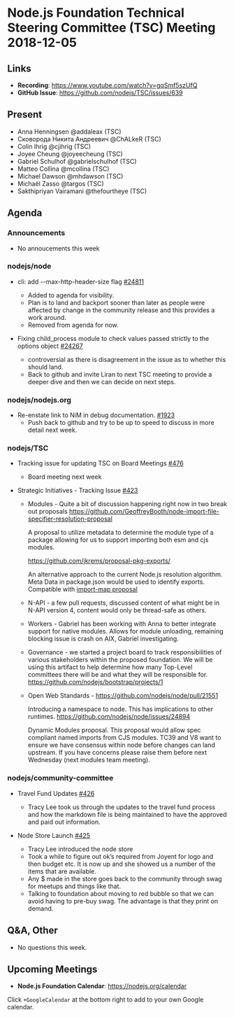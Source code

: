 # Node.js Foundation Technical Steering Committee (TSC) Meeting 2018-12-05

## Links

* **Recording**: https://www.youtube.com/watch?v=gqSmf5szUfQ
* **GitHub Issue**: https://github.com/nodejs/TSC/issues/639

## Present

* Anna Henningsen @addaleax (TSC)
* Сковорода Никита Андреевич @ChALkeR (TSC)
* Colin Ihrig @cjihrig (TSC)
* Joyee Cheung @joyeecheung (TSC)
* Gabriel Schulhof @gabrielschulhof (TSC)
* Matteo Collina @mcollina (TSC)
* Michael Dawson @mhdawson (TSC)
* Michaël Zasso @targos (TSC)
* Sakthipriyan Vairamani @thefourtheye (TSC)

## Agenda

### Announcements

* No annoucements this week

### nodejs/node

* cli: add --max-http-header-size flag [#24811](https://github.com/nodejs/node/pull/24811)
  * Added to agenda for visibility.
  * Plan is to land and backport sooner than later as people were affected by change in the
    community release and this provides a work around.
  * Removed from agenda for now.

* Fixing child_process module to check values passed strictly to the options object [#24267](https://github.com/nodejs/node/pull/24267)
  * controversial as there is disagreement in the issue as to whether this should land.
  * Back to github and invite Liran to next TSC meeting to provide a deeper dive and then
    we can decide on next steps.

### nodejs/nodejs.org

* Re-enstate link to NiM in debug documentation. [#1923](https://github.com/nodejs/nodejs.org/issues/1923)
  * Push back to github and try to be up to speed to discuss in more detail next
    week.

### nodejs/TSC

* Tracking issue for updating TSC on Board Meetings [#476](https://github.com/nodejs/TSC/issues/476)
  * Board meeting next week

* Strategic Initiatives - Tracking Issue [#423](https://github.com/nodejs/TSC/issues/423)
  * Modules - Quite a bit of discussion happening right now in two break out proposals
    https://github.com/GeoffreyBooth/node-import-file-specifier-resolution-proposal

    A proposal to utilize metadata to determine the module type of a package allowing
    for us to support importing both esm and cjs modules.

    https://github.com/jkrems/proposal-pkg-exports/

    An alternative approach to the current Node.js resolution algorithm. Meta Data in
    package.json would be used to identify exports. Compatible with [import-map
    proposal](https://github.com/domenic/import-maps/)

  * N-API - a few pull requests, discussed content of what might be in N-API version 4,
    content would only be thread-safe as others.

  * Workers - Gabriel has been working with Anna to better integrate support for
    native modules. Allows for module unloading, remaining blocking issue is crash on
    AIX, Gabriel investigating.

  * Governance - we started a project board to track responsibilities of various
    stakeholders within the proposed foundation. We will be using this artifact to
    help determine how many Top-Level committees there will be and what they
    will be responsible for. https://github.com/nodejs/bootstrap/projects/1

  * Open Web Standards - https://github.com/nodejs/node/pull/21551

    Introducing a namespace to node. This has implications to other runtimes.
    https://github.com/nodejs/node/issues/24894

    Dynamic Modules proposal. This proposal would allow spec compliant named imports
    from  CJS modules. TC39 and V8 want to ensure we have consensus within node
    before changes can land upstream. If you have concerns please raise them before
    next Wednesday (next modules team meeting).

### nodejs/community-committee

* Travel Fund Updates [#426](https://github.com/nodejs/community-committee/issues/426)
  * Tracy Lee took us through the updates to the travel fund process and how the markdown
    file is being maintained to have the approved and paid out information.

* Node Store Launch [#425](https://github.com/nodejs/community-committee/issues/425)
  * Tracy Lee introduced the node store
  * Took a while to figure out ok’s required from Joyent for logo and then budget etc. It is
    now up and she showed us a number of the items that are available.
  * Any $ made in the store goes back to the community through swag for meetups and
    things like that.
  * Talking to foundation about moving to red bubble so that we can avoid having to pre-buy
    swag. The advantage is that they print on demand.

## Q&A, Other

* No questions this week.

## Upcoming Meetings

* **Node.js Foundation Calendar**: https://nodejs.org/calendar

Click `+GoogleCalendar` at the bottom right to add to your own Google calendar.
